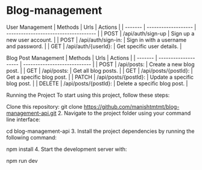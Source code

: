 # Blog-management

User Management
| Methods | Urls                | Actions                               |
| ------- | ------------------- | ------------------------------------- |
| POST    | /api/auth/sign-up   | Sign up a new user account.           |
| POST    | /api/auth/sign-in:  | Sign in with a username and password. |
| GET     | /api/auth/{userId}: | Get specific user details.            |


Blog Post Management
| Methods | Urls                 | Actions                      |
| ------- | -------------------- | ---------------------------- |
| POST    | /api/posts:          | Create a new blog post.      |
| GET     | /api/posts:          | Get all blog posts.          |
| GET     | /api/posts/{postId}: | Get a specific blog post.    |
| PATCH   | /api/posts/{postId}: | Update a specific blog post. |
| DELETE  | /api/posts/{postId}: | Delete a specific blog post. |

Running the Project
To start using this project, follow these steps:

Clone this repository:
git clone https://github.com/manishtmtmt/blog-management-api.git
2. Navigate to the project folder using your command line interface:

cd blog-management-api
3. Install the project dependencies by running the following command:

npm install
4. Start the development server with:

npm run dev
